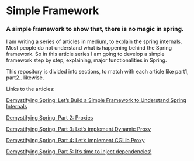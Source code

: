 # Simple Framework
### A simple framework to show that, there is no magic in spring.

I am writing a series of articles in medium, to explain the spring internals. 
Most people do not understand what is happening behind the Spring framework. 
So in this article series I am going to develop a simple framework step by step, 
explaining, major functionalities in Spring.

This repository is divided into sections, to match with each article like part1, part2.. likewise.

Links to the articles:

[Demystifying Spring: Let’s Build a Simple Framework to Understand Spring Internals](https://medium.com/@diliproshitha/demystifying-spring-lets-build-a-simple-framework-to-understand-spring-internals-2d01e28d864)

[Demystifying Spring. Part 2: Proxies](https://medium.com/@diliproshitha/demystifying-spring-part-2-proxies-7592f59cc69e)

[Demystifying Spring. Part 3: Let’s implement Dynamic Proxy](https://medium.com/@diliproshitha/demystifying-spring-part-3-lets-implement-dynamic-proxy-f3dd57e2c2fc)

[Demystifying Spring. Part 4: Let’s implement CGLib Proxy](https://medium.com/@diliproshitha/demystifying-spring-part-4-lets-implement-cglib-proxy-9e7fccb0b416)

[Demystifying Spring. Part 5: It’s time to inject dependencies!](https://medium.com/@diliproshitha/demystifying-spring-part-4-its-time-to-inject-dependencies-f95ecfb6b5f7)